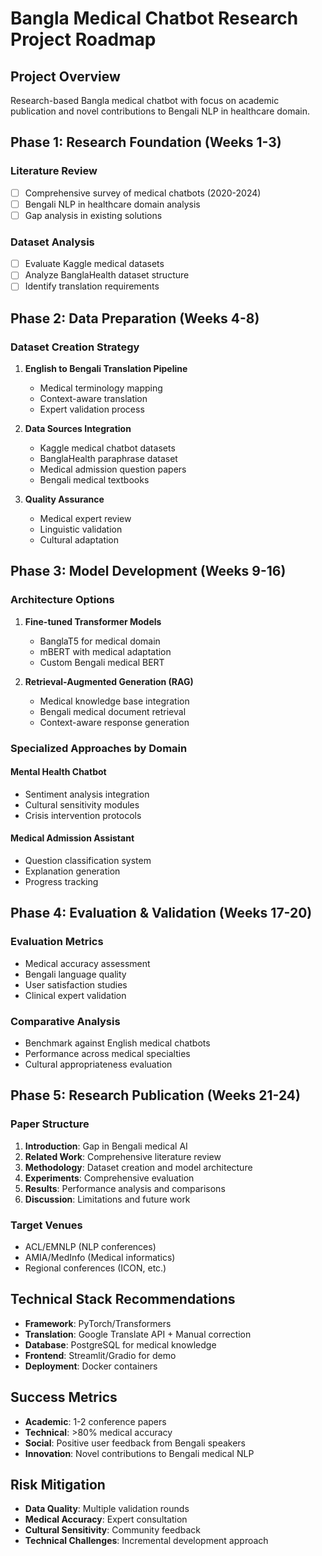 # Bangla Medical Chatbot Research Project Roadmap

## Project Overview
Research-based Bangla medical chatbot with focus on academic publication and novel contributions to Bengali NLP in healthcare domain.

## Phase 1: Research Foundation (Weeks 1-3)
### Literature Review
- [ ] Comprehensive survey of medical chatbots (2020-2024)
- [ ] Bengali NLP in healthcare domain analysis
- [ ] Gap analysis in existing solutions

### Dataset Analysis
- [ ] Evaluate Kaggle medical datasets
- [ ] Analyze BanglaHealth dataset structure
- [ ] Identify translation requirements

## Phase 2: Data Preparation (Weeks 4-8)
### Dataset Creation Strategy
1. **English to Bengali Translation Pipeline**
   - Medical terminology mapping
   - Context-aware translation
   - Expert validation process

2. **Data Sources Integration**
   - Kaggle medical chatbot datasets
   - BanglaHealth paraphrase dataset
   - Medical admission question papers
   - Bengali medical textbooks

3. **Quality Assurance**
   - Medical expert review
   - Linguistic validation
   - Cultural adaptation

## Phase 3: Model Development (Weeks 9-16)
### Architecture Options
1. **Fine-tuned Transformer Models**
   - BanglaT5 for medical domain
   - mBERT with medical adaptation
   - Custom Bengali medical BERT

2. **Retrieval-Augmented Generation (RAG)**
   - Medical knowledge base integration
   - Bengali medical document retrieval
   - Context-aware response generation

### Specialized Approaches by Domain
#### Mental Health Chatbot
- Sentiment analysis integration
- Cultural sensitivity modules
- Crisis intervention protocols

#### Medical Admission Assistant
- Question classification system
- Explanation generation
- Progress tracking

## Phase 4: Evaluation & Validation (Weeks 17-20)
### Evaluation Metrics
- Medical accuracy assessment
- Bengali language quality
- User satisfaction studies
- Clinical expert validation

### Comparative Analysis
- Benchmark against English medical chatbots
- Performance across medical specialties
- Cultural appropriateness evaluation

## Phase 5: Research Publication (Weeks 21-24)
### Paper Structure
1. **Introduction**: Gap in Bengali medical AI
2. **Related Work**: Comprehensive literature review
3. **Methodology**: Dataset creation and model architecture
4. **Experiments**: Comprehensive evaluation
5. **Results**: Performance analysis and comparisons
6. **Discussion**: Limitations and future work

### Target Venues
- ACL/EMNLP (NLP conferences)
- AMIA/MedInfo (Medical informatics)
- Regional conferences (ICON, etc.)

## Technical Stack Recommendations
- **Framework**: PyTorch/Transformers
- **Translation**: Google Translate API + Manual correction
- **Database**: PostgreSQL for medical knowledge
- **Frontend**: Streamlit/Gradio for demo
- **Deployment**: Docker containers

## Success Metrics
- **Academic**: 1-2 conference papers
- **Technical**: >80% medical accuracy
- **Social**: Positive user feedback from Bengali speakers
- **Innovation**: Novel contributions to Bengali medical NLP

## Risk Mitigation
- **Data Quality**: Multiple validation rounds
- **Medical Accuracy**: Expert consultation
- **Cultural Sensitivity**: Community feedback
- **Technical Challenges**: Incremental development approach
